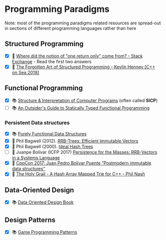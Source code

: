 # Programming Paradigms
Note: most of the programming paradigms related resources are spread-out in sections of different programming languages rather than here

## Structured Programming
- [x] 🔗 [Where did the notion of "one return only" come from? - Stack Exchange](https://softwareengineering.stackexchange.com/questions/118703/where-did-the-notion-of-one-return-only-come-from) - Read the first two answers
- [x] 🎥 [The Forgotten Art of Structured Programming - Kevlin Henney [C++ on Sea 2019]](https://youtu.be/SFv8Wm2HdNM)

## Functional Programming
- [x] 📚 [Structure & Interpretation of Computer Programs](https://mitpress.mit.edu/sites/default/files/sicp/full-text/book/book.html) (often called **SICP**)
- [ ] 📚 [An Outsider's Guide to Statically Typed Functional Programming](https://leanpub.com/outsidefp)
### Persistent Data structures
- [x] 📚 [Purely Functional Data Structures](https://www.amazon.com/Purely-Functional-Data-Structures-Okasaki/dp/0521663504)
- [x] 📄 Phil Bagwell (2012). [RRB-Trees: Efficient Immutable Vectors](http://citeseerx.ist.psu.edu/viewdoc/download;jsessionid=0265C1992F573129BCC7D4AF7734DBF7?doi=10.1.1.592.5377&rep=rep1&type=pdf)
- [x] 📄 Phil Bagwell (2000). [Ideal Hash Trees](https://lampwww.epfl.ch/papers/idealhashtrees.pdf)
- [ ] 📄 Juanpe Bolívar (ICFP 2017) [Persistence for the Masses: RRB-Vectors in a Systems Language](https://public.sinusoid.es/misc/immer/immer-icfp17.pdf)
- [x] 🎥 [CppCon 2017: Juan Pedro Bolivar Puente “Postmodern immutable data structures”](https://www.youtube.com/watch?v=sPhpelUfu8Q)
- [x] 🎥 [The Holy Grail - A Hash Array Mapped Trie for C++ - Phil Nash](https://www.youtube.com/watch?v=s9dwdo700eQ)

## Data-Oriented Design
- [x] 📚 [Data Oriented Design Book](https://www.dataorienteddesign.com/dodmain/)

## Design Patterns
- [x] 📚 [Game Programming Patterns](http://gameprogrammingpatterns.com/)